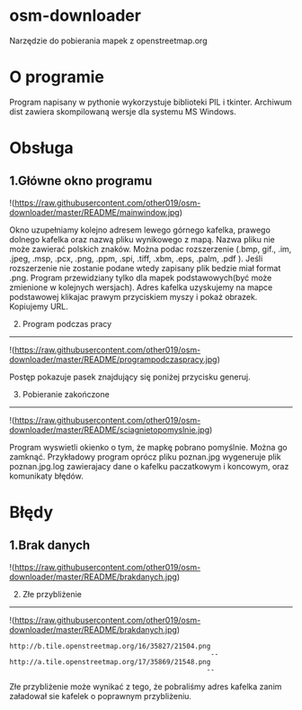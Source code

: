 osm-downloader
==============

Narzędzie do pobierania mapek z openstreetmap.org

O programie
===========
Program napisany w pythonie wykorzystuje biblioteki PIL i tkinter.  Archiwum dist zawiera skompilowaną wersje dla systemu MS Windows.

Obsługa
===============
1.Główne okno programu
----------------------
!(https://raw.githubusercontent.com/other019/osm-downloader/master/README/mainwindow.jpg)

Okno uzupełniamy kolejno adresem lewego górnego kafelka, prawego dolnego kafelka oraz nazwą pliku wynikowego z mapą. Nazwa pliku nie może zawierać polskich znaków. Można podac rozszerzenie (.bmp, gif., .im, .jpeg, .msp, .pcx, .png, .ppm, .spi, .tiff, .xbm, .eps, .palm, .pdf ). Jeśli rozszerzenie nie zostanie podane wtedy zapisany plik bedzie miał format .png.
Program przewidziany tylko dla mapek podstawowych(być może zmienione w kolejnych wersjach). Adres kafelka uzyskujemy na mapce podstawowej klikajac prawym przyciskiem myszy i pokaż obrazek. Kopiujemy URL.

2. Program podczas pracy
----------------------------------
!(https://raw.githubusercontent.com/other019/osm-downloader/master/README/programpodczaspracy.jpg)

Postęp pokazuje pasek znajdujący się poniżej przycisku generuj.

3. Pobieranie zakończone
----------------------------------
!(https://raw.githubusercontent.com/other019/osm-downloader/master/README/sciagnietopomyslnie.jpg)

Program wyswietli okienko o tym, że mapkę pobrano pomyślnie. Można go zamknąć. Przykładowy program oprócz pliku poznan.jpg wygeneruje plik poznan.jpg.log zawierajacy dane o kafelku paczatkowym i koncowym, oraz komunikaty błędów.

Błędy
========================
1.Brak danych
-----------------------
!(https://raw.githubusercontent.com/other019/osm-downloader/master/README/brakdanych.jpg)

2. Złe przybliżenie
----------------------------
!(https://raw.githubusercontent.com/other019/osm-downloader/master/README/brakdanych.jpg)

```
http://b.tile.openstreetmap.org/16/35827/21504.png
                                                  --
http://a.tile.openstreetmap.org/17/35869/21548.png
                                                 --
```
Złe przybliżenie może wynikać z tego, że pobraliśmy adres kafelka zanim załadował sie kafelek o poprawnym przybliżeniu.


